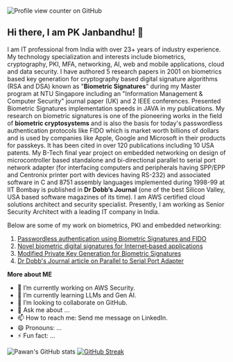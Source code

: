 ![Profile view counter on GitHub](https://komarev.com/ghpvc/?username=pkjanbandhu)

## Hi there, I am PK Janbandhu! 👋

I am IT professional from India with over 23+ years of industry experience. My technology specialization and interests include biometrics, cryptography, PKI, MFA, networking, AI, web and mobile applications, cloud and data security. I have authored 5 research papers in 2001 on biometrics based key generation for cryptography based digital signature algorithms (RSA and DSA) known as "**Biometric Signatures**" during my Master program at NTU Singapore including an "Information Management & Computer Security" journal paper (UK) and 2 IEEE conferences. Presented Biometric Signatures implementation speeds in JAVA in my publications. My research on biometric signatures is one of the pioneering works in the field of **biometric cryptosystems** and is also the basis for today's passwordless authentication protocols like FIDO which is market worth billions of dollars and is used by companies like Apple, Google and Microsoft in their products for passkeys. It has been cited in over 120 publications including 10 USA patents. My B-Tech final year project on embedded networking on design of microcontroller based standalone and bi-directional parallel to serial port network adapter (for interfacing computers and peripherals having SPP/EPP and Centronix printer port with devices having RS-232) and associated software in C and 8751 assembly languages implemented during 1998-99 at IIT Bombay is published in **Dr Dobb’s Journal** (one of the best Silicon Valley, USA based software magazines of its time). I am AWS certified cloud solutions architect and security specialist. Presently, I am working as Senior Security Architect with a leading IT company in India.

Below are some of my work on biometrics, PKI and embedded networking:

1. [Passwordless authentication using Biometric Signatures and FIDO](https://biometricsignatures.blogspot.com/)
2. [Novel biometric digital signatures for Internet‐based applications](https://www.emerald.com/ics/article-abstract/9/5/205/180760/Novel-biometric-digital-signatures-for-Internet?redirectedFrom=fulltext)
3. [Modified Private Key Generation for Biometric Signatures](https://wseas.us/e-library/conferences/malta2001/papers/256.pdf)
4. [Dr Dobb's Journal article on Parallel to Serial Port Adapter](https://www.drdobbs.com/embedded-systems/designing-a-parallel-to-serial-port-adap/223100564)


<!--
**pkjanbandhu/pkjanbandhu** is a ✨ _special_ ✨ repository because its `README.md` (this file) appears on your GitHub profile.
-->

**More about ME**

- 🔭 I’m currently working on AWS Security.
- 🌱 I’m currently learning LLMs and Gen AI.
- 👯 I’m looking to collaborate on GitHub.
- 💬 Ask me about ...
- 📫 How to reach me: Send me message on LinkedIn.
- 😄 Pronouns: ...
- ⚡ Fun fact: ...
  
![Pawan's GitHub stats](https://github-readme-stats.vercel.app/api?username=pkjanbandhu&show_icons=true)
[![GitHub Streak](https://streak-stats.demolab.com/?user=pkjanbandhu)](https://git.io/streak-stats)
